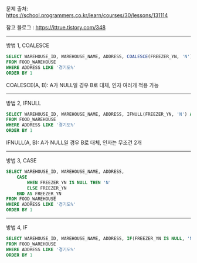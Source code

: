 문제 출처: https://school.programmers.co.kr/learn/courses/30/lessons/131114

참고 블로그 : https://ittrue.tistory.com/348

---

방법 1, COALESCE
```SQL
SELECT WAREHOUSE_ID, WAREHOUSE_NAME, ADDRESS, COALESCE(FREEZER_YN, 'N') AS FREEZER_YN
FROM FOOD_WAREHOUSE
WHERE ADDRESS LIKE '경기도%'
ORDER BY 1
```
COALESCE(A, B): A가 NULL일 경우 B로 대체, 인자 여러개 적용 가능 

---


방법 2, IFNULL

```SQL
SELECT WAREHOUSE_ID, WAREHOUSE_NAME, ADDRESS, IFNULL(FREEZER_YN, 'N') AS FREEZER_YN
FROM FOOD_WAREHOUSE
WHERE ADDRESS LIKE '경기도%'
ORDER BY 1
```
IFNULL(A, B): A가 NULL일 경우 B로 대체, 인자는 무조건 2개

---

방법 3, CASE

```SQL
SELECT WAREHOUSE_ID, WAREHOUSE_NAME, ADDRESS, 
    CASE
        WHEN FREEZER_YN IS NULL THEN 'N'
        ELSE FREEZER_YN
    END AS FREEZER_YN
FROM FOOD_WAREHOUSE
WHERE ADDRESS LIKE '경기도%'
ORDER BY 1
```

---

방법 4, IF

```SQL
SELECT WAREHOUSE_ID, WAREHOUSE_NAME, ADDRESS, IF(FREEZER_YN IS NULL, 'N', FREEZER_YN) AS FREEZER_YN
FROM FOOD_WAREHOUSE
WHERE ADDRESS LIKE '경기도%'
ORDER BY 1
```